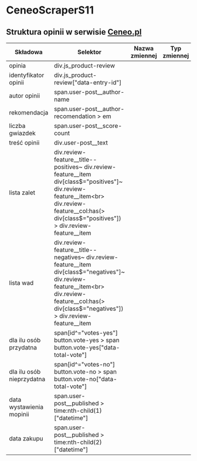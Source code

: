 # CeneoScraperS11

## Struktura opinii w serwisie [Ceneo.pl](https://www.ceneo.pl/)

|Składowa|Selektor|Nazwa zmiennej|Typ zmiennej|
|--------|--------|--------------|------------|
|opinia|div.js_product-review|||
|identyfikator opinii|div.js_product-review\["data-entry-id"\]|||
|autor opinii|span.user-post__author-name|||
|rekomendacja|span.user-post__author-recomendation  > em|||
|liczba gwiazdek|span.user-post__score-count|||
|treść opinii|div.user-post__text|||
|lista zalet|div.review-feature__title--positives~ div.review-feature__item <br> div[class$="positives"]~ div.review-feature__item<br> div.review-feature__col:has(>  div[class$="positives"]) > div.review-feature__item|||
|lista wad|div.review-feature__title--negatives~ div.review-feature__item <br> div[class$="negatives"]~ div.review-feature__item<br> div.review-feature__col:has(>  div[class$="negatives"]) > div.review-feature__item|||
|dla ilu osób przydatna|span[id^="votes-yes"]<br>button.vote-yes > span<br>button.vote-yes["data-total-vote"]|||
|dla ilu osób nieprzydatna|span[id^="votes-no"]<br>button.vote-no > span<br>button.vote-no["data-total-vote"]|||
|data wystawienia mopinii|span.user-post__published > time:nth-child(1)["datetime"]|||
|data zakupu|span.user-post__published > time:nth-child(2)["datetime"]|||
